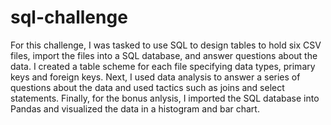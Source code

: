 # sql-challenge

For this challenge, I was tasked to use SQL to design tables to hold six CSV files, import the files into a SQL database, and answer questions about the data.
I created a table scheme for each file specifying data types, primary keys and foreign keys.
Next, I used data analysis to answer a series of questions about the data and used tactics such as joins and select statements. 
Finally, for the bonus anlysis, I imported the SQL database into Pandas and visualized the data in a histogram and bar chart. 
